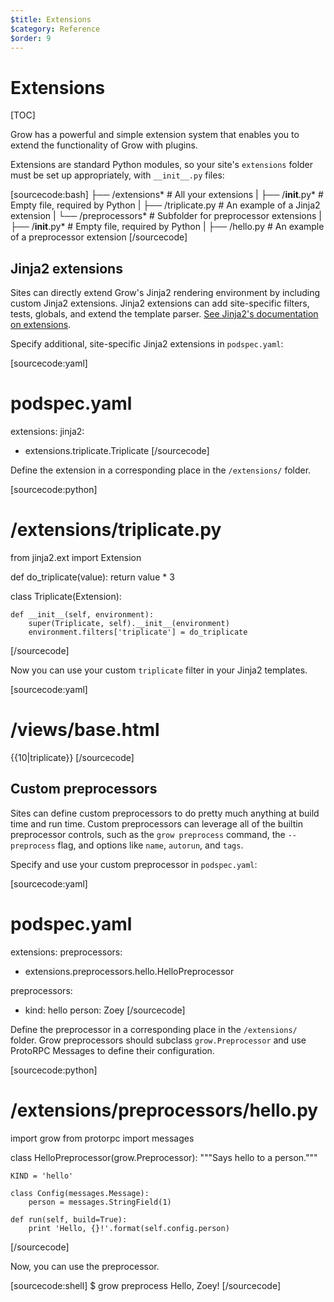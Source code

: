 ```yaml
---
$title: Extensions
$category: Reference
$order: 9
---
```

# Extensions

[TOC]

Grow has a powerful and simple extension system that enables you to extend the functionality of Grow with plugins.

Extensions are standard Python modules, so your site's `extensions` folder must be set up appropriately, with `__init__.py` files:

[sourcecode:bash]
├──  /extensions*                  # All your extensions
|    ├──  /__init__.py*            # Empty file, required by Python
|    ├──  /triplicate.py           # An example of a Jinja2 extension
|    └──  /preprocessors*          # Subfolder for preprocessor extensions
|         ├──  /__init__.py*       # Empty file, required by Python
|         ├──  /hello.py           # An example of a preprocessor extension
[/sourcecode]


## Jinja2 extensions

Sites can directly extend Grow's Jinja2 rendering environment by including custom Jinja2 extensions. Jinja2 extensions can add site-specific filters, tests, globals, and extend the template parser. [See Jinja2's documentation on extensions](http://jinja.pocoo.org/docs/extensions/).

Specify additional, site-specific Jinja2 extensions in `podspec.yaml`:

[sourcecode:yaml]
# podspec.yaml

extensions:
  jinja2:
  - extensions.triplicate.Triplicate
[/sourcecode]

Define the extension in a corresponding place in the `/extensions/` folder.

[sourcecode:python]
# /extensions/triplicate.py

from jinja2.ext import Extension


def do_triplicate(value):
    return value * 3


class Triplicate(Extension):

    def __init__(self, environment):
        super(Triplicate, self).__init__(environment)
        environment.filters['triplicate'] = do_triplicate
[/sourcecode]

Now you can use your custom `triplicate` filter in your Jinja2 templates.

[sourcecode:yaml]
# /views/base.html

{{10|triplicate}}
[/sourcecode]

## Custom preprocessors

Sites can define custom preprocessors to do pretty much anything at build time and run time. Custom preprocessors can leverage all of the builtin preprocessor controls, such as the `grow preprocess` command, the `--preprocess` flag, and options like `name`, `autorun`, and `tags`.

Specify and use your custom preprocessor in `podspec.yaml`:

[sourcecode:yaml]
# podspec.yaml

extensions:
  preprocessors:
  - extensions.preprocessors.hello.HelloPreprocessor

preprocessors:
- kind: hello
  person: Zoey
[/sourcecode]

Define the preprocessor in a corresponding place in the `/extensions/` folder. Grow preprocessors should subclass `grow.Preprocessor` and use ProtoRPC Messages to define their configuration.

[sourcecode:python]
# /extensions/preprocessors/hello.py

import grow
from protorpc import messages


class HelloPreprocessor(grow.Preprocessor):
    """Says hello to a person."""

    KIND = 'hello'

    class Config(messages.Message):
        person = messages.StringField(1)

    def run(self, build=True):
        print 'Hello, {}!'.format(self.config.person)
[/sourcecode]

Now, you can use the preprocessor.

[sourcecode:shell]
$ grow preprocess
Hello, Zoey!
[/sourcecode]
